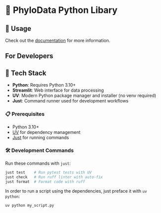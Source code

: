 # 🧬 PhyloData Python Libary

## 📖 Usage

Check out the [documentation](https://phylodata.com/docs/python_first_steps) for more information.

## For Developers

## 🔧 Tech Stack

- **Python**: Requires Python 3.10+
- **Streamlit**: Web interface for data processing
- **UV**: Modern Python package manager and installer (no venv required)
- **Just**: Command runner used for development workflows

### 📋 Prerequisites

- Python 3.10+
- [UV](https://github.com/astral-sh/uv) for dependency management
- [Just](https://github.com/casey/just) for running commands

### 🛠️ Development Commands

Run these commands with `just`:

```bash
just test    # Run pytest tests with UV
just check   # Run ruff linter with auto-fix
just format  # Format code with ruff
```

In order to run a script using the dependencies, just preface it with `uv python`:

```bash
uv python my_script.py
```
